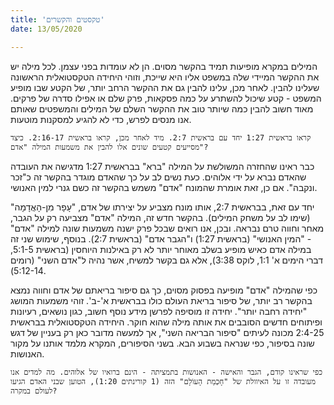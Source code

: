 ```yaml
---
title: 'טקסטים והקשרים'
date: 13/05/2020

---
```


המילים במקרא מופיעות תמיד בהקשר מסוים. הן לא עומדות בפני עצמן. לכל מילה יש את ההקשר המיידי שלה במשפט אליו היא שייכת, וזוהי היחידה הטקסטואלית הראשונה שעלינו להבין. לאחר מכן, עלינו להבין גם את ההקשר הרחב יותר, של הקטע שבו מופיע המשפט - קטע שיכול להשתרע על כמה פסקאות, פרק שלם או אפילו סדרה של פרקים. מאוד חשוב להבין כמה שיותר טוב את ההקשר השלם של המילים והמשפטים שאותם אנו מנסים לפרש, כדי לא להגיע למסקנות מוטעות.

`קראו בראשית 1:27 יחד עם בראשית 2:7. מיד לאחר מכן, קראו בראשית 2:16-17. כיצד מסייעים קטעים שונים אלו להבין את משמעות המילה "אדם"?`

כבר ראינו שהחזרה המשולשת על המילה "ברא" בבראשית 1:27 מדגישה את העובדה שהאדם נברא על ידי אלוהים. כעת נשים לב על כך שהאדם מוגדר בהקשר זה כ"זכר ונקבה". אם כן, זאת אומרת שהמונח "אדם" משמש בהקשר זה כשם גנרי למין האנושי.

יחד עם זאת, בבראשית 2:7, אותו מונח מצביע על יצירתו של אדם, "עָפָר מִן-הָאֲדָמָה" (שימו לב על משחק המילים). בהקשר חדש זה, המילה "אדם" מצביעה רק על הגבר, מאחר וחווה טרם נבראה. ובכן, אנו רואים שבכל פרק ישנה משמעות שונה למילה "אדם" - "המין האנושי" (בראשית 1:27) ו"הגבר אדם" (בראשית 2:7). בנוסף, שימוש שני זה במילה אדם כאיש מופיע בשלב מאוחר יותר לא רק באילנות היוחסין (בראשית 5:1-5, דברי הימים א' 1:1, לוקס 3:38), אלא גם בקשר למשיח, אשר נהיה ל"אדם השני" (רומים 5:12-14).

כפי שהמילה "אדם" מופיעה בפסוק מסוים, כך גם סיפור בריאתם של אדם וחווה נמצא בהקשר רב יותר, של סיפור בריאת העולם כולו בבראשית א'-ב'. זוהי משמעות המושג "יחידה רחבה יותר". יחידה זו מוסיפה לפרשן מידע נוסף חשוב, כגון נושאים, רעיונות ופיתוחים חדשים הסובבים את אותה מילה שהוא חוקר. היחידה הטקסטואלית בבראשית 2:4-25 מכונה לעיתים "סיפור הבריאה השני", אך למעשה מדובר כאן רק בעניין של דגש שונה בסיפור, כפי שנראה בשבוע הבא. בשני הסיפורים, המקרא מלמד אותנו על מקור האנושות.

`כפי שראינו קודם, הגבר והאישה - האנושות בתמציתה - הינם ברואיו של אלוהים. מה למדים אנו מעובדה זו על האיוולת של "חָכְמַת הָעוֹלָם" הזה (1 קורינתים 1:20), הטוען שבני האדם הגיעו לעולם במקרה?`